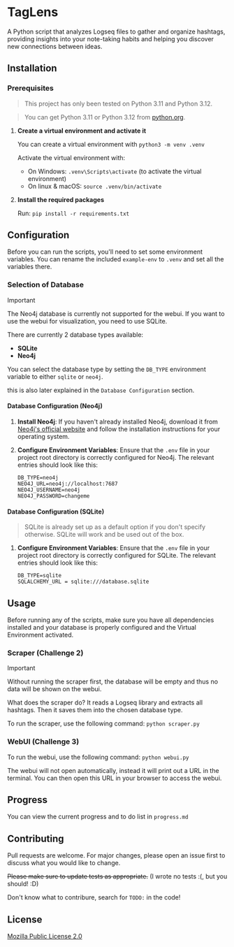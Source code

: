 # TagLens
 A Python script that analyzes Logseq files to gather and organize hashtags, providing insights into your note-taking habits and helping you discover new connections between ideas.

## Installation

### Prerequisites

> This project has only been tested on Python 3.11 and Python 3.12.

> You can get Python 3.11 or Python 3.12 from [python.org](https://www.python.org/downloads/).

1. **Create a virtual environment and activate it**
   
   You can create a virtual environment with `python3 -m venv .venv`

   Activate the virtual environment with:

   - On Windows: `.venv\Scripts\activate` (to activate the virtual environment)
   - On linux & macOS: `source .venv/bin/activate`

2. **Install the required packages**

   Run: `pip install -r requirements.txt`

## Configuration

Before you can run the scripts, you'll need to set some environment variables.
You can rename the included `example-env` to `.venv` and set all the variables there.

### Selection of Database

> [!IMPORTANT]
> The Neo4j database is currently not supported for the webui.
> If you want to use the webui for visualization, you need to use SQLite.

There are currently 2 database types available:

- **SQLite**
- **Neo4j**

You can select the database type by setting the `DB_TYPE` environment variable to either `sqlite` or `neo4j`.

this is also later explained in the `Database Configuration` section.

#### Database Configuration (Neo4j)

1. **Install Neo4j**:
   If you haven't already installed Neo4j, download it from [Neo4j's official website](https://neo4j.com/download-center/#community) and follow the installation instructions for your operating system.

2. **Configure Environment Variables**:
   Ensure that the `.env` file in your project root directory is correctly configured for Neo4j. The relevant entries should look like this:

   ```env
   DB_TYPE=neo4j
   NEO4J_URL=neo4j://localhost:7687
   NEO4J_USERNAME=neo4j
   NEO4J_PASSWORD=changeme
   ```
#### Database Configuration (SQLite)

> SQLite is already set up as a default option if you don't specify otherwise. SQLite will work and be used out of the box.

1. **Configure Environment Variables**:
   Ensure that the `.env` file in your project root directory is correctly configured for SQLite. The relevant entries should look like this:

   ```env
   DB_TYPE=sqlite
   SQLALCHEMY_URL = sqlite:///database.sqlite
   ```

## Usage

Before running any of the scripts, make sure you have all dependencies installed and your database is properly configured and the Virtual Environment activated.


### Scraper (Challenge 2)

> [!IMPORTANT]
> Without running the scraper first, the database will be empty and thus no data will be shown on the webui.

What does the scraper do? It reads a Logseq library and extracts all hashtags.
Then it saves them into the chosen database type.

To run the scraper, use the following command: `python scraper.py`

### WebUI (Challenge 3)

To run the webui, use the following command: `python webui.py`

The webui will not open automatically, instead it will print out a URL in the terminal.
You can then open this URL in your browser to access the webui.

## Progress

You can view the current progress and to do list in `progress.md`

## Contributing

Pull requests are welcome. For major changes, please open an issue first
to discuss what you would like to change.

~~Please make sure to update tests as appropriate.~~ (I wrote no tests :(, but you should! :D)

Don't know what to contribure, search for `TODO:` in the code!

## License

[Mozilla Public License 2.0](https://choosealicense.com/licenses/mpl-2.0/)